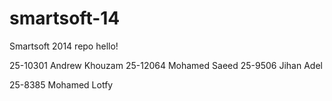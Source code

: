smartsoft-14
============

Smartsoft 2014 repo
hello!

25-10301 Andrew Khouzam
25-12064 Mohamed Saeed
25-9506 Jihan Adel


25-8385 Mohamed Lotfy


